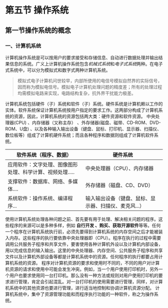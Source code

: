 # 第五节 操作系统

## 第一节操作系统的概念
### 一、计算机系统
  计算机操作系统是可以按用户的要求接受和存储信息、自动进行数据处理并输出结果信息的系统。广义上计算机操作系统包含*机械式系统*和*电子式系统*两种。在电子式系统中，可以分为模拟式和数字式两种计算机系统。
>模拟式电子计算机问世较早，内部所使用的电信号模拟自然界的实际信号，因而称为模拟电信号。模拟电子计算机处理问题的精度差；所有的处理过程均需模拟电路来实现，电路结构复杂，抗外界干扰能力极差。

  计算机系统包括硬件（子）系统和软件（子）系统。硬件系统是计算机赖以工作的实体。软件系统保证计算机系统按用户指定的要求工作。这两部分构成了计算机系统的资源，因此，计算机系统的资源包括两大类：硬件资源和软件资源。
  中央处理器(CPU) 、内存储器（又称主存） 、外存储器(磁盘、磁带、CD-ROM、DVD-ROM、U盘<USB Flash Disk>) 、以及各种输入输出设备（键盘、鼠标、打印机、显示器、扫描仪、数位板等）组成了计算机硬件系统；而且各种程序和数据则组成了计算机软件系统。

|  软件系统（程序、数据）   | 硬件系统  | 
|  ----  | ----  |
| 应用软件：文字处理、图像图形处理、科学计算、视频处理.....  | 中央处理器（CPU）、内存储器 |
| 支撑软件：数据库、网络、多媒体....  | 外存储器（磁盘、CD、DVD）|
|系统软件：操作系统、编译程序...|输入输出设备（键盘、鼠标、显示器、扫描仪、麦克风...）|
  
  使用计算机系统处理各种问题之前、首先要有用于处理、解决相关问题的程序。这些程序的来源可以是多种多样，例如 **自行开发 、购买、获取开源软件**等等。任何一个程序在计算机系统执行前，必须先要得到计算机系统的内存空间之后才能被装入内存。这些程序的执行要依靠中央处理器即（CPU）。程序在执行的过程中需要调用公共服务子程序和共享文件，要害使用各种计算机外设以及计算机内部设备，用以完成信息的输入输出。这里的中央处理器、内存空间、公共服务子程序和共享文件以及计算机外部设备等都是计算机系统中的资源。任何程序的执行都要占用计算机系统的资源。
  程序对计算机资源的要求和使用时不同的，不同的用户对计算机资源的请求和使用中可能会发生冲突。例如，当一个用户使用打印机时，另外一个用户也要求使用同一台打印机。那么没有一种方法或规则对用户使用打印机的要求进行管理，肯定会引起混乱。对一台打印机的使用需要进行管理，同样，对计算机系统中的其他资源也要进行管理，进行适当地控制和协调计算机资源分配。
  计算机系统中，集中了资源管理功能和而程序执行功能的一种软件，称之为操作系统。
  
 ###
